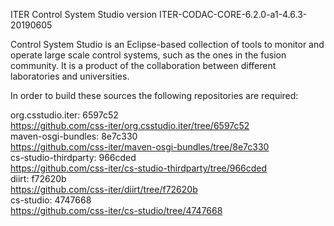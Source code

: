 ITER Control System Studio version ITER-CODAC-CORE-6.2.0-a1-4.6.3-20190605

Control System Studio is an Eclipse-based collection of tools
to monitor and operate large scale control systems, such as the
ones in the fusion community. It is a product of the collaboration
between different laboratories and universities.

In order to build these sources the following repositories are required:

org.csstudio.iter: 6597c52  
<https://github.com/css-iter/org.csstudio.iter/tree/6597c52>  
maven-osgi-bundles: 8e7c330  
<https://github.com/css-iter/maven-osgi-bundles/tree/8e7c330>  
cs-studio-thirdparty: 966cded  
<https://github.com/css-iter/cs-studio-thirdparty/tree/966cded>  
diirt: f72620b  
<https://github.com/css-iter/diirt/tree/f72620b>  
cs-studio: 4747668  
<https://github.com/css-iter/cs-studio/tree/4747668>  
